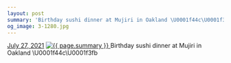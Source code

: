 ```yaml
---
layout: post
summary: 'Birthday sushi dinner at Mujiri in Oakland \U0001f44c\U0001f3fb'
og_image: 3-1280.jpg
---
```


<p>
  <time>
    <a href="/3">July 27, 2021</a>
  </time>
  <a href="/3">
    <img src="{{ site.assets_url }}/3-640.jpg" srcset="{{ site.assets_url }}/3-320.jpg 320w, {{ site.assets_url }}/3-640.jpg 640w, {{ site.assets_url }}/3-960.jpg 960w, {{ site.assets_url }}/3-1280.jpg 1280w" sizes="(min-width: 700px) 50vw, calc(100vw - 2rem)" alt="{{ page.summary }}" />
  </a>
  <span>Birthday sushi dinner at Mujiri in Oakland \U0001f44c\U0001f3fb</span>
</p>
